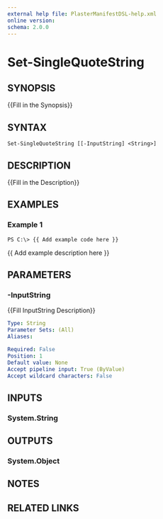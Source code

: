```yaml
---
external help file: PlasterManifestDSL-help.xml
online version: 
schema: 2.0.0
---
```


# Set-SingleQuoteString

## SYNOPSIS
{{Fill in the Synopsis}}

## SYNTAX

```
Set-SingleQuoteString [[-InputString] <String>]
```

## DESCRIPTION
{{Fill in the Description}}

## EXAMPLES

### Example 1
```
PS C:\> {{ Add example code here }}
```

{{ Add example description here }}

## PARAMETERS

### -InputString
{{Fill InputString Description}}

```yaml
Type: String
Parameter Sets: (All)
Aliases: 

Required: False
Position: 1
Default value: None
Accept pipeline input: True (ByValue)
Accept wildcard characters: False
```

## INPUTS

### System.String


## OUTPUTS

### System.Object

## NOTES

## RELATED LINKS

